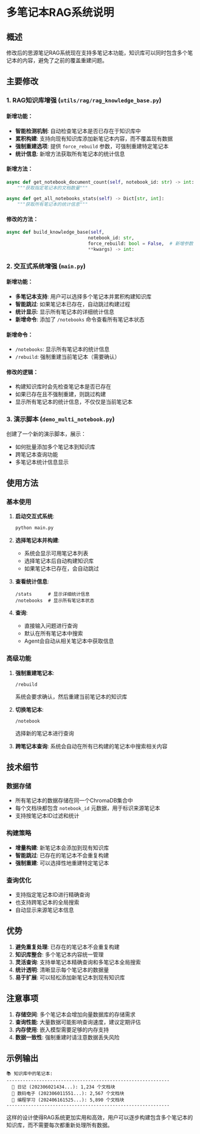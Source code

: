 # 多笔记本RAG系统说明

## 概述

修改后的思源笔记RAG系统现在支持多笔记本功能，知识库可以同时包含多个笔记本的内容，避免了之前的覆盖重建问题。

## 主要修改

### 1. RAG知识库增强 (`utils/rag/rag_knowledge_base.py`)

#### 新增功能：
- **智能检测机制**: 自动检查笔记本是否已存在于知识库中
- **累积构建**: 支持向现有知识库添加新笔记本内容，而不覆盖现有数据
- **强制重建选项**: 提供 `force_rebuild` 参数，可强制重建特定笔记本
- **统计信息**: 新增方法获取所有笔记本的统计信息

#### 新增方法：
```python
async def get_notebook_document_count(self, notebook_id: str) -> int:
    """获取指定笔记本的文档数量"""

async def get_all_notebooks_stats(self) -> Dict[str, int]:
    """获取所有笔记本的统计信息"""
```

#### 修改的方法：
```python
async def build_knowledge_base(self,
                              notebook_id: str,
                              force_rebuild: bool = False,  # 新增参数
                              **kwargs) -> int:
```

### 2. 交互式系统增强 (`main.py`)

#### 新增功能：
- **多笔记本支持**: 用户可以选择多个笔记本并累积构建知识库
- **智能跳过**: 如果笔记本已存在，自动跳过构建过程
- **统计显示**: 显示所有笔记本的详细统计信息
- **新增命令**: 添加了 `/notebooks` 命令查看所有笔记本状态

#### 新增命令：
- `/notebooks`: 显示所有笔记本的统计信息
- `/rebuild`: 强制重建当前笔记本（需要确认）

#### 修改的逻辑：
- 构建知识库时会先检查笔记本是否已存在
- 如果已存在且不强制重建，则跳过构建
- 显示所有笔记本的统计信息，不仅仅是当前笔记本

### 3. 演示脚本 (`demo_multi_notebook.py`)

创建了一个新的演示脚本，展示：
- 如何批量添加多个笔记本到知识库
- 跨笔记本查询功能
- 多笔记本统计信息显示

## 使用方法

### 基本使用

1. **启动交互式系统**:
   ```bash
   python main.py
   ```

2. **选择笔记本并构建**:
   - 系统会显示可用笔记本列表
   - 选择笔记本后自动构建知识库
   - 如果笔记本已存在，会自动跳过

3. **查看统计信息**:
   ```
   /stats      # 显示详细统计信息
   /notebooks  # 显示所有笔记本状态
   ```

4. **查询**:
   - 直接输入问题进行查询
   - 默认在所有笔记本中搜索
   - Agent会自动从相关笔记本中获取信息

### 高级功能

1. **强制重建笔记本**:
   ```
   /rebuild
   ```
   系统会要求确认，然后重建当前笔记本的知识库

2. **切换笔记本**:
   ```
   /notebook
   ```
   选择新的笔记本进行查询

3. **跨笔记本查询**:
   系统会自动在所有已构建的笔记本中搜索相关内容

## 技术细节

### 数据存储
- 所有笔记本的数据存储在同一个ChromaDB集合中
- 每个文档块都包含 `notebook_id` 元数据，用于标识来源笔记本
- 支持按笔记本ID过滤和统计

### 构建策略
- **增量构建**: 新笔记本会添加到现有知识库
- **智能跳过**: 已存在的笔记本不会重复构建
- **强制重建**: 可以选择性地重建特定笔记本

### 查询优化
- 支持指定笔记本ID进行精确查询
- 也支持跨笔记本的全局搜索
- 自动显示来源笔记本信息

## 优势

1. **避免重复处理**: 已存在的笔记本不会重复构建
2. **知识库整合**: 多个笔记本内容统一管理
3. **灵活查询**: 支持单笔记本精确查询和多笔记本全局搜索
4. **统计透明**: 清晰显示每个笔记本的数据量
5. **易于扩展**: 可以轻松添加新笔记本到现有知识库

## 注意事项

1. **存储空间**: 多个笔记本会增加向量数据库的存储需求
2. **查询性能**: 大量数据可能影响查询速度，建议定期评估
3. **内存使用**: 嵌入模型需要足够的内存支持
4. **数据一致性**: 强制重建时请注意数据丢失风险

## 示例输出

```
📚 知识库中的笔记本:
------------------------------------------------------------
  📖 日记 (202306021434...): 1,234 个文档块
  📖 数码电子 (202306011551...): 2,567 个文档块
  📖 编程学习 (202406161525...): 5,890 个文档块
------------------------------------------------------------
```

这样的设计使得RAG系统更加实用和高效，用户可以逐步构建包含多个笔记本的知识库，而不需要每次都重新处理所有数据。